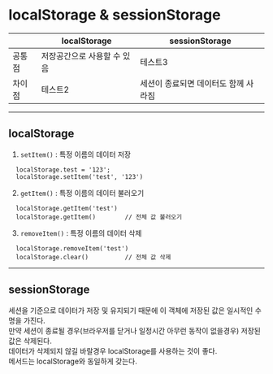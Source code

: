 # localStorage & sessionStorage

||localStorage|sessionStorage|
|------|---|---|
|공통점|저장공간으로 사용할 수 있음|테스트3|
|차이점|테스트2|세션이 종료되면 데이터도 함께 사라짐|


--------

## localStorage

1. ```setItem()``` : 특정 이름의 데이터 저장
```
  localStorage.test = '123';
  localStorage.setItem('test', '123')
```

2. ```getItem()``` : 특정 이름의 데이터 불러오기
```
  localStorage.getItem('test')
  localStorage.getItem()        // 전체 값 불러오기
```

3. ```removeItem()``` : 특정 이름의 데이터 삭제
```
  localStorage.removeItem('test')
  localStorage.clear()          // 전체 값 삭제
```

----------

## sessionStorage
세션을 기준으로 데이터가 저장 및 유지되기 때문에 이 객체에 저장된 값은 일시적인 수명을 가진다. <br>
만약 세션이 종료될 경우(브라우저를 닫거나 일정시간 아무런 동작이 없을경우) 저장된 값은 삭제된다.
<br>
데이터가 삭제되지 않길 바랄경우 localStorage를 사용하는 것이 좋다. <br>
메서드는 localStorage와 동일하게 갖는다.
